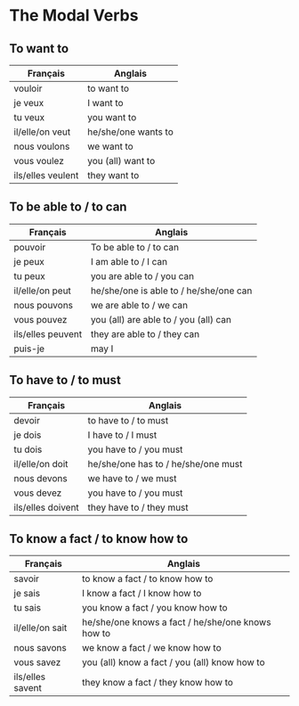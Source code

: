 # The Modal Verbs
## To want to

| Français          | Anglais                                           |
|-------------------|---------------------------------------------------|
| vouloir           | to want to                                        |
| je veux           | I want to                                         |
| tu veux           | you want to                                       |
| il/elle/on veut   | he/she/one wants to                               |
| nous voulons      | we want to                                        |
| vous voulez       | you (all) want to                                 |
| ils/elles veulent | they want to                                      |

## To be able to / to can

| Français          | Anglais                                           |
|-------------------|---------------------------------------------------|
| pouvoir           | To be able to / to can                            |
| je peux           | I am able to / I can                              |
| tu peux           | you are able to / you can                         |
| il/elle/on peut   | he/she/one is able to / he/she/one can            |
| nous pouvons      | we are able to / we can                           |
| vous pouvez       | you (all) are able to / you (all) can             |
| ils/elles peuvent | they are able to / they can                       |
| puis-je           | may I                                             |

## To have to / to must

| Français          | Anglais                                           |
|-------------------|---------------------------------------------------|
| devoir            | to have to / to must                              |
| je dois           | I have to / I must                                |
| tu dois           | you have to / you must                            |
| il/elle/on doit   | he/she/one has to / he/she/one must               |
| nous devons       | we have to / we must                              |
| vous devez        | you have to / you must                            |
| ils/elles doivent | they have to / they must                          |

## To know a fact / to know how to

| Français          | Anglais                                           |
|-------------------|---------------------------------------------------|
| savoir            | to know a fact / to know how to                   |
| je sais           | I know a fact / I know how to                     |
| tu sais           | you know a fact / you know how to                 |
| il/elle/on sait   | he/she/one knows a fact / he/she/one knows how to |
| nous savons       | we know a fact / we know how to                   |
| vous savez        | you (all) know a fact / you (all) know how to     |
| ils/elles savent  | they know a fact / they know how to               |